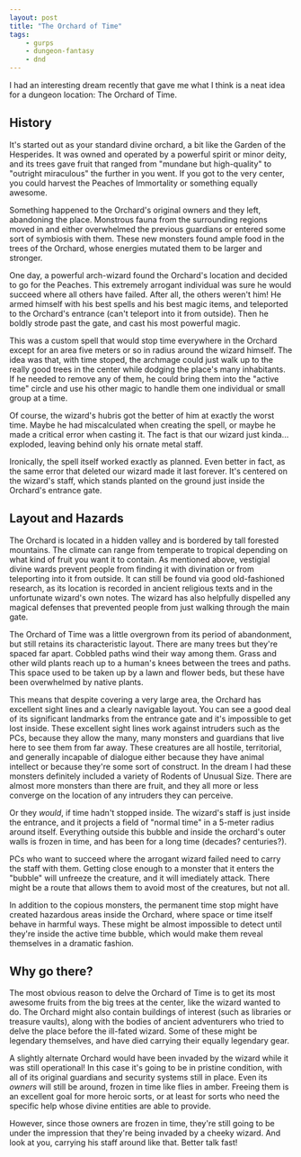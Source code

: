 ```yaml
---
layout: post
title: "The Orchard of Time"
tags:
    - gurps
    - dungeon-fantasy
    - dnd
---
```


I had an interesting dream recently that gave me what I think is a neat idea for
a dungeon location: The Orchard of Time.

## History

It's started out as your standard divine orchard, a bit like the Garden of the
Hesperides. It was owned and operated by a powerful spirit or minor deity, and
its trees gave fruit that ranged from "mundane but high-quality" to "outright
miraculous" the further in you went. If you got to the very center, you could
harvest the Peaches of Immortality or something equally awesome.

Something happened to the Orchard's original owners and they left, abandoning
the place. Monstrous fauna from the surrounding regions moved in and either
overwhelmed the previous guardians or entered some sort of symbiosis with
them. These new monsters found ample food in the trees of the Orchard, whose
energies mutated them to be larger and stronger.

One day, a powerful arch-wizard found the Orchard's location and decided to go
for the Peaches. This extremely arrogant individual was sure he would succeed
where all others have failed. After all, the others weren't him! He armed
himself with his best spells and his best magic items, and teleported to the
Orchard's entrance (can't teleport into it from outside). Then he boldly strode
past the gate, and cast his most powerful magic.

This was a custom spell that would stop time everywhere in the Orchard except
for an area five meters or so in radius around the wizard himself. The idea was
that, with time stoped, the archmage could just walk up to the really good trees
in the center while dodging the place's many inhabitants. If he needed to remove
any of them, he could bring them into the "active time" circle and use his other
magic to handle them one individual or small group at a time.

Of course, the wizard's hubris got the better of him at exactly the worst
time. Maybe he had miscalculated when creating the spell, or maybe he made a
critical error when casting it. The fact is that our wizard just
kinda... exploded, leaving behind only his ornate metal staff.

Ironically, the spell itself worked exactly as planned. Even better in fact, as
the same error that deleted our wizard made it last forever. It's centered on
the wizard's staff, which stands planted on the ground just inside the Orchard's
entrance gate.

## Layout and Hazards

The Orchard is located in a hidden valley and is bordered by tall forested
mountains. The climate can range from temperate to tropical depending on what
kind of fruit you want it to contain. As mentioned above, vestigial divine wards
prevent people from finding it with divination or from teleporting into it from
outside. It can still be found via good old-fashioned research, as its location
is recorded in ancient religious texts and in the unfortunate wizard's own
notes. The wizard has also helpfully dispelled any magical defenses that
prevented people from just walking through the main gate.

The Orchard of Time was a little overgrown from its period of abandonment, but
still retains its characteristic layout. There are many trees but they're spaced
far apart. Cobbled paths wind their way among them. Grass and other wild plants
reach up to a human's knees between the trees and paths. This space used to be
taken up by a lawn and flower beds, but these have been overwhelmed by native
plants.

This means that despite covering a very large area, the Orchard has excellent
sight lines and a clearly navigable layout. You can see a good deal of its
significant landmarks from the entrance gate and it's impossible to get lost
inside. These excellent sight lines work against intruders such as the PCs,
because they allow the many, many monsters and guardians that live here to see
them from far away. These creatures are all hostile, territorial, and generally
incapable of dialogue either because they have animal intellect or because
they're some sort of construct. In the dream I had these monsters definitely
included a variety of Rodents of Unusual Size. There are almost more monsters
than there are fruit, and they all more or less converge on the location of any
intruders they can perceive.

Or they _would_, if time hadn't stopped inside. The wizard's staff is just
inside the entrance, and it projects a field of "normal time" in a 5-meter
radius around itself. Everything outside this bubble and inside the orchard's
outer walls is frozen in time, and has been for a long time (decades?
centuries?).

PCs who want to succeed where the arrogant wizard failed need to carry the staff
with them. Getting close enough to a monster that it enters the "bubble" will
unfreeze the creature, and it will imediately attack. There might be a route
that allows them to avoid most of the creatures, but not all.

In addition to the copious monsters, the permanent time stop might have created
hazardous areas inside the Orchard, where space or time itself behave in harmful
ways. These might be almost impossible to detect until they're inside the active
time bubble, which would make them reveal themselves in a dramatic fashion.

## Why go there?

The most obvious reason to delve the Orchard of Time is to get its most awesome
fruits from the big trees at the center, like the wizard wanted to do. The
Orchard might also contain buildings of interest (such as libraries or treasure
vaults), along with the bodies of ancient adventurers who tried to delve the
place before the ill-fated wizard. Some of these might be legendary themselves,
and have died carrying their equally legendary gear.

A slightly alternate Orchard would have been invaded by the wizard while it was
still operational! In this case it's going to be in pristine condition, with all
of its original guardians and security systems still in place. Even its _owners_
will still be around, frozen in time like flies in amber. Freeing them is an
excellent goal for more heroic sorts, or at least for sorts who need the
specific help whose divine entities are able to provide.

However, since those owners are frozen in time, they're still going to be under
the impression that they're being invaded by a cheeky wizard. And look at you,
carrying his staff around like that. Better talk fast!
